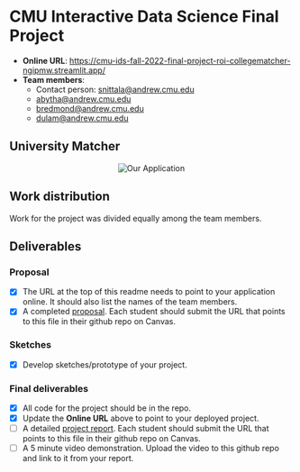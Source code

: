 # CMU Interactive Data Science Final Project

* **Online URL**: https://cmu-ids-fall-2022-final-project-roi-collegematcher-ngipmw.streamlit.app/
* **Team members**:
  * Contact person: snittala@andrew.cmu.edu
  * abytha@andrew.cmu.edu
  * bredmond@andrew.cmu.edu
  * dulam@andrew.cmu.edu

## University Matcher

<p align="center">
  <img src="https://github.com/CMU-IDS-Fall-2022/final-project-roi/blob/main/pics/application.png?raw=true" alt="Our Application"/>
</p>

## Work distribution

Work for the project was divided equally among the team members. 

## Deliverables

### Proposal

- [X] The URL at the top of this readme needs to point to your application online. It should also list the names of the team members.
- [X] A completed [proposal](Proposal.md). Each student should submit the URL that points to this file in their github repo on Canvas.

### Sketches

- [X] Develop sketches/prototype of your project.

### Final deliverables

- [X] All code for the project should be in the repo.
- [X] Update the **Online URL** above to point to your deployed project.
- [ ] A detailed [project report](Report.md).  Each student should submit the URL that points to this file in their github repo on Canvas.
- [ ] A 5 minute video demonstration.  Upload the video to this github repo and link to it from your report.
